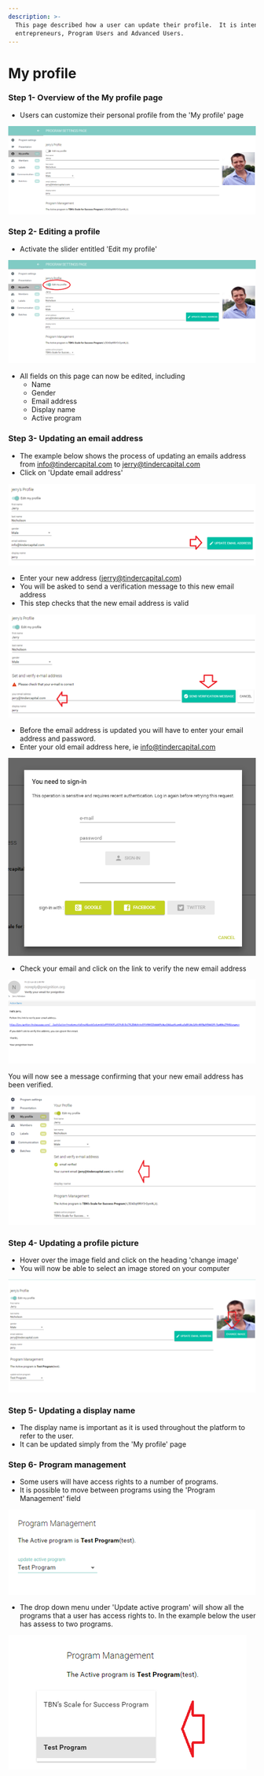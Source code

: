 ```yaml
---
description: >-
  This page described how a user can update their profile.  It is intended for
  entrepreneurs, Program Users and Advanced Users.
---
```


# My profile

### Step 1- Overview of the My profile page

* Users can customize their personal profile from the 'My profile' page

![](../../../.gitbook/assets/image%20%28148%29.png)

### Step 2- Editing a profile

* Activate the slider entitled 'Edit my profile' 

![](../../../.gitbook/assets/image%20%2853%29.png)

* All fields on this page can now be edited, including
  * Name
  * Gender
  * Email address
  * Display name
  * Active program

### Step 3- Updating an email address

* The example below shows the process of updating an emails address from info@tindercapital.com to jerry@tindercapital.com
* Click on 'Update email address'

![](../../../.gitbook/assets/image%20%2854%29.png)

* Enter your new address \(jerry@tindercapital.com\)
* You will be asked to send a verification message to this new email address
* This step checks that the new email address is valid

![](../../../.gitbook/assets/image%20%2819%29.png)

* Before the email address is updated you will have to enter your email address and password.
* Enter your old email address here, ie info@tindercapital.com

![](../../../.gitbook/assets/image%20%28136%29.png)

* Check your email and click on the link to verify the new email address

![](../../../.gitbook/assets/image%20%2831%29.png)

You will now see a message confirming that your new email address has been verified.

![](../../../.gitbook/assets/image%20%28152%29.png)

### Step 4- Updating a profile picture

* Hover over the image field and click on the heading 'change image'
* You will now be able to select an image stored on your computer

![](../../../.gitbook/assets/image%20%28134%29.png)

### Step 5- Updating a display name

* The display name is important as it is used throughout the platform to refer to the user.
* It can be updated simply from the 'My profile' page

### Step 6- Program management

* Some users will have access rights to a number of programs.
* It is possible to move between programs using the 'Program Management' field

![](../../../.gitbook/assets/image%20%287%29.png)

* The drop down menu under 'Update active program' will show all the programs that a user has access rights to.  In the example below the user has assess to two programs.

![](../../../.gitbook/assets/image%20%2820%29.png)

